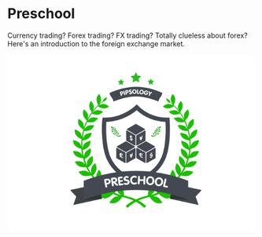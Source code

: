 # Preschool
Currency trading? Forex trading? FX trading? Totally clueless about forex? Here's an introduction to the foreign exchange market.

![Preschool](preschool.png)
